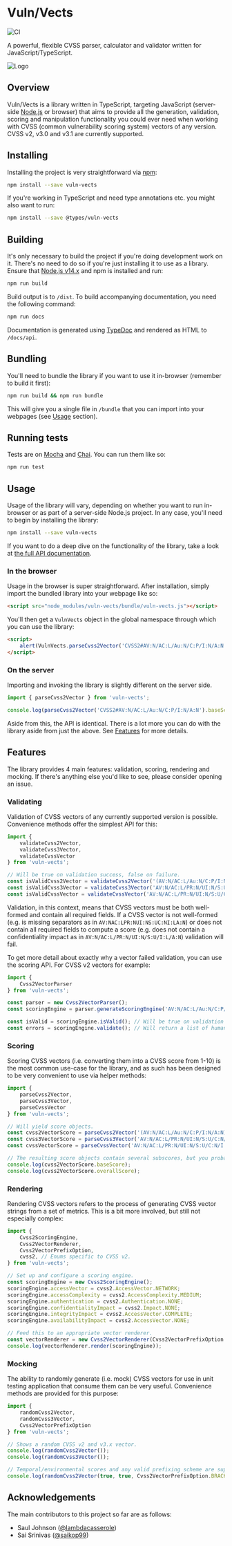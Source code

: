 # Vuln/Vects

![CI](https://github.com/security-breachlock/vuln-vects/actions/workflows/main.yml/badge.svg)

A powerful, flexible CVSS parser, calculator and validator written for JavaScript/TypeScript.

![Logo](logo-readme.svg)

## Overview
Vuln/Vects is a library written in TypeScript, targeting JavaScript (server-side [Node.js](https://nodejs.org/en/) or
browser) that aims to provide all the generation, validation, scoring and manipulation functionality you could ever need
when working with CVSS (common vulnerability scoring system) vectors of any version. CVSS v2, v3.0 and v3.1 are
currently supported.

## Installing
Installing the project is very straightforward via [npm](https://www.npmjs.com/):

```bash
npm install --save vuln-vects
```

If you're working in TypeScript and need type annotations etc. you might also want to run:

```bash
npm install --save @types/vuln-vects
```

## Building
It's only necessary to build the project if you're doing development work on it. There's no need to do so if you're just installing it to use as a library. Ensure that [Node.js v14.x](https://nodejs.org/en/) and npm is installed and run:

```bash
npm run build
```

Build output is to `/dist`. To build accompanying documentation, you need the following command:

```bash
npm run docs
```

Documentation is generated using [TypeDoc](https://typedoc.org/) and rendered as HTML to `/docs/api`.

## Bundling
You'll need to bundle the library if you want to use it in-browser (remember to build it first):

```bash
npm run build && npm run bundle
```

This will give you a single file in `/bundle` that you can import into your webpages (see [Usage](#usage) section).

## Running tests
Tests are on [Mocha](https://mochajs.org/) and [Chai](https://www.chaijs.com/). You can run them like so:

```bash
npm run test
```

## Usage
Usage of the library will vary, depending on whether you want to run in-browser or as part of a server-side Node.js project. In any case, you'll need to begin by installing the library:

```bash
npm install --save vuln-vects
```

If you want to do a deep dive on the functionality of the library, take a look at [the full API documentation](https://security-breachlock.github.io/vuln-vects/api).

### In the browser
Usage in the browser is super straightforward. After installation, simply import the bundled library into your webpage like so:

```html
<script src="node_modules/vuln-vects/bundle/vuln-vects.js"></script>
```

You'll then get a `VulnVects` object in the global namespace through which you can use the library:

```html
<script>
    alert(VulnVects.parseCvss2Vector('CVSS2#AV:N/AC:L/Au:N/C:P/I:N/A:N').baseScore); // Shows '5.0'.
</script>
```

### On the server
Importing and invoking the library is slightly different on the server side.

```js
import { parseCvss2Vector } from 'vuln-vects';

console.log(parseCvss2Vector('CVSS2#AV:N/AC:L/Au:N/C:P/I:N/A:N').baseScore); // Prints '5.0'.
```

Aside from this, the API is identical. There is a lot more you can do with the library aside from just the above. See [Features](#features) for more details.

## Features
The library provides 4 main features: validation, scoring, rendering and mocking. If there's anything else you'd like to see, please consider opening an issue.

### Validating
Validation of CVSS vectors of any currently supported version is possible. Convenience methods offer the simplest API for this:

```js
import {
    validateCvss2Vector,
    validateCvss3Vector,
    validateCvssVector
} from 'vuln-vects';

// Will be true on validation success, false on failure.
const isValidCvss2Vector = validateCvss2Vector('(AV:N/AC:L/Au:N/C:P/I:N/A:N)'); // For CVSS v2.
const isValidCvss3Vector = validateCvss3Vector('AV:N/AC:L/PR:N/UI:N/S:U/C:N/I:L/A:N'); // For CVSS v3.x.
const isValidCvssVector = validateCvssVector('AV:N/AC:L/PR:N/UI:N/S:U/C:N/I:L/A:N'); // Version-agnostic.
```

Validation, in this context, means that CVSS vectors must be both well-formed and contain all required fields. If a CVSS vector is not well-formed (e.g. is missing separators as in `AV:NAC:LPR:NUI:NS:UC:NI:LA:N`) or does not contain all required fields to compute a score (e.g. does not contain a confidentiality impact as in `AV:N/AC:L/PR:N/UI:N/S:U/I:L/A:N`) validation will fail.

To get more detail about exactly why a vector failed validation, you can use the scoring API. For CVSS v2 vectors for example:

```js
import {
    Cvss2VectorParser
} from 'vuln-vects';

const parser = new Cvss2VectorParser();
const scoringEngine = parser.generateScoringEngine('AV:N/AC:L/Au:N/C:P/I:N'); // Missing availability impact.

const isValid = scoringEngine.isValid(); // Will be true on validation success, false on failure.
const errors = scoringEngine.validate(); // Will return a list of human-readable validation errors.
```

### Scoring
Scoring CVSS vectors (i.e. converting them into a CVSS score from 1-10) is the most common use-case for the library, and as such has been designed to be very convenient to use via helper methods:

```js
import {
    parseCvss2Vector,
    parseCvss3Vector,
    parseCvssVector
} from 'vuln-vects';

// Will yield score objects.
const cvss2VectorScore = parseCvss2Vector('(AV:N/AC:L/Au:N/C:P/I:N/A:N)'); // For CVSS v2.
const cvss3VectorScore = parseCvss3Vector('AV:N/AC:L/PR:N/UI:N/S:U/C:N/I:L/A:N'); // For CVSS v3.x.
const cvssVectorScore = parseCvssVector('AV:N/AC:L/PR:N/UI:N/S:U/C:N/I:L/A:N'); // Version-agnostic.

// The resulting score objects contain several subscores, but you probably want base score or overall score.
console.log(cvss2VectorScore.baseScore);
console.log(cvss2VectorScore.overallScore);
```

### Rendering
Rendering CVSS vectors refers to the process of generating CVSS vector strings from a set of metrics. This is a bit more involved, but still not especially complex:

```js
import {
    Cvss2ScoringEngine,
    Cvss2VectorRenderer,
    Cvss2VectorPrefixOption,
    cvss2, // Enums specific to CVSS v2.
} from 'vuln-vects';

// Set up and configure a scoring engine.
const scoringEngine = new Cvss2ScoringEngine();
scoringEngine.accessVector = cvss2.AccessVector.NETWORK;
scoringEngine.accessComplexity = cvss2.AccessComplexity.MEDIUM;
scoringEngine.authentication = cvss2.Authentication.NONE;
scoringEngine.confidentialityImpact = cvss2.Impact.NONE;
scoringEngine.integrityImpact = cvss2.AccessVector.COMPLETE;
scoringEngine.availabilityImpact = cvss2.AccessVector.NONE;

// Feed this to an appropriate vector renderer.
const vectorRenderer = new Cvss2VectorRenderer(Cvss2VectorPrefixOption.BRACKETED);
console.log(vectorRenderer.render(scoringEngine));
```

### Mocking
The ability to randomly generate (i.e. mock) CVSS vectors for use in unit testing application that consume them can be very useful. Convenience methods are provided for this purpose:

```js
import {
    randomCvss2Vector,
    randomCvss3Vector,
    Cvss2VectorPrefixOption
} from 'vuln-vects';

// Shows a random CVSS v2 and v3.x vector.
console.log(randomCvss2Vector());
console.log(randomCvss3Vector());

// Temporal/environmental scores and any valid prefixing scheme are supported:
console.log(randomCvss2Vector(true, true, Cvss2VectorPrefixOption.BRACKETED));
```

## Acknowledgements
The main contributors to this project so far are as follows:

* Saul Johnson ([@lambdacasserole](https://github.com/lambdacasserole))
* Sai Srinivas ([@saikop99](https://github.com/saikop99))
